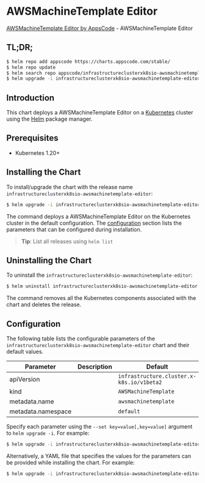 # AWSMachineTemplate Editor

[AWSMachineTemplate Editor by AppsCode](https://appscode.com) - AWSMachineTemplate Editor

## TL;DR;

```bash
$ helm repo add appscode https://charts.appscode.com/stable/
$ helm repo update
$ helm search repo appscode/infrastructureclusterxk8sio-awsmachinetemplate-editor --version=v0.25.0
$ helm upgrade -i infrastructureclusterxk8sio-awsmachinetemplate-editor appscode/infrastructureclusterxk8sio-awsmachinetemplate-editor -n default --create-namespace --version=v0.25.0
```

## Introduction

This chart deploys a AWSMachineTemplate Editor on a [Kubernetes](http://kubernetes.io) cluster using the [Helm](https://helm.sh) package manager.

## Prerequisites

- Kubernetes 1.20+

## Installing the Chart

To install/upgrade the chart with the release name `infrastructureclusterxk8sio-awsmachinetemplate-editor`:

```bash
$ helm upgrade -i infrastructureclusterxk8sio-awsmachinetemplate-editor appscode/infrastructureclusterxk8sio-awsmachinetemplate-editor -n default --create-namespace --version=v0.25.0
```

The command deploys a AWSMachineTemplate Editor on the Kubernetes cluster in the default configuration. The [configuration](#configuration) section lists the parameters that can be configured during installation.

> **Tip**: List all releases using `helm list`

## Uninstalling the Chart

To uninstall the `infrastructureclusterxk8sio-awsmachinetemplate-editor`:

```bash
$ helm uninstall infrastructureclusterxk8sio-awsmachinetemplate-editor -n default
```

The command removes all the Kubernetes components associated with the chart and deletes the release.

## Configuration

The following table lists the configurable parameters of the `infrastructureclusterxk8sio-awsmachinetemplate-editor` chart and their default values.

|     Parameter      | Description |                       Default                        |
|--------------------|-------------|------------------------------------------------------|
| apiVersion         |             | <code>infrastructure.cluster.x-k8s.io/v1beta2</code> |
| kind               |             | <code>AWSMachineTemplate</code>                      |
| metadata.name      |             | <code>awsmachinetemplate</code>                      |
| metadata.namespace |             | <code>default</code>                                 |


Specify each parameter using the `--set key=value[,key=value]` argument to `helm upgrade -i`. For example:

```bash
$ helm upgrade -i infrastructureclusterxk8sio-awsmachinetemplate-editor appscode/infrastructureclusterxk8sio-awsmachinetemplate-editor -n default --create-namespace --version=v0.25.0 --set apiVersion=infrastructure.cluster.x-k8s.io/v1beta2
```

Alternatively, a YAML file that specifies the values for the parameters can be provided while
installing the chart. For example:

```bash
$ helm upgrade -i infrastructureclusterxk8sio-awsmachinetemplate-editor appscode/infrastructureclusterxk8sio-awsmachinetemplate-editor -n default --create-namespace --version=v0.25.0 --values values.yaml
```

